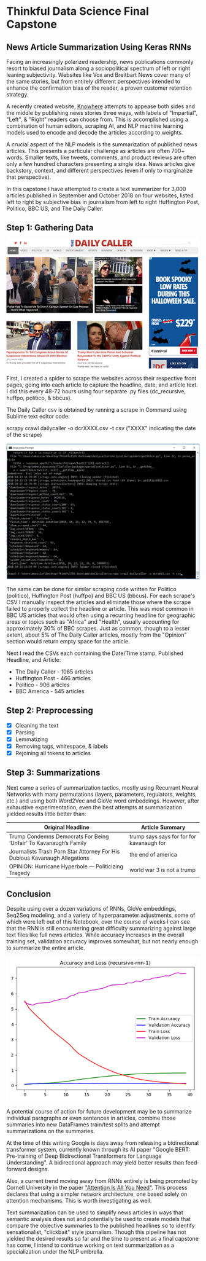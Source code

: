# Thinkful Data Science Final Capstone
## News Article Summarization Using Keras RNNs

Facing an increasingly polarized readership, news publications commonly resort to biased journalism along a sociopolitical spectrum of left or right leaning subjectivity. Websites like Vox and Breitbart News cover many of the same stories, but from entirely different perspectives intended to enhance the confirmation bias of the reader, a proven customer retention strategy. 

A recently created website, [Knowhere](http://www.knowhere.com) attempts to appease both sides and the middle by publishing news stories three ways, with labels of "Impartial", "Left", & "Right" readers can choose from. This is accomplished using a combination of human editors, scraping AI, and NLP machine learning models used to encode and decode the articles according to weights. 

A crucial aspect of the NLP models is the summarization of published news articles. This presents a particular challenge as articles are often 700+ words. Smaller texts, like tweets, comments, and product reviews are often only a few hundred characters presenting a single idea. News articles give backstory, context, and different perspectives (even if only to marginalize that perspective). 

In this capstone I have attempted to create a text summarizer for 3,000 articles published in September and October 2018 on four websites, listed left to right by subjective bias in journalism from left to right Huffington Post, Politico, BBC US, and The Daily Caller. 

## Step 1: Gathering Data

![The Daily Caller Front Page 10-24-18](dailycaller102418.png)

First, I created a spider to scrape the websites across their respective front pages, going into each article to capture the headline, date, and article text. I did this every 48-72 hours using four separate .py files (dc_recursive, huffpo, politico, & bbcus).

The Daily Caller csv is obtained by running a scrape in Command using Sublime text editor code:

scrapy crawl dailycaller -o dcrXXXX.csv -t csv ("XXXX" indicating the date of the scrape) 

![News Scrape Using Command Prompt](scrapycommand.png)

The same can be done for similar scraping code written for Politico (politico), Huffington Post (huffpo) and BBC US (bbcus). For each scrape's CSV I manually inspect the articles and eliminate those where the scrape failed to properly collect the headline or article. This was most common in BBC US articles that would often using a recurring headline for geographic areas or topics such as "Africa" and "Health", usually accounting for approximately 30% of BBC scrapes. Just as common, though to a lesser extent, about 5% of The Daily Caller articles, mostly from the "Opinion" section would return empty space for the article.

Next I read the CSVs each containing the Date/Time stamp, Published Headline, and Article:

* The Daily Caller - 1085 articles
* Huffington Post - 466 articles
* Politico - 906 articles
* BBC America - 545 articles

## Step 2: Preprocessing

- [x]  Cleaning the text
- [x]  Parsing
- [x]  Lemmatizing
- [x]  Removing tags, whitespace, & labels
- [x]  Rejoining all tokens to articles 

## Step 3: Summarizations

Next came a series of summarization tactics, mostly using Recurrant Neural Networks with many permutations (layers, parameters, regulators, weights, etc.) and using both Word2Vec and GloVe word embeddings. However, after exhaustive experimentation, even the best attempts at summarization yielded results little better than:

Original Headline  | Article Summary
------------ | -------------
Trump Condemns Democrats For Being ‘Unfair’ To Kavanaugh’s Family  | trump says says for for for kavanaugh for 
Journalists Trash Porn Star Attorney For His Dubious Kavanaugh Allegations | the end of america
OPINION: Hurricane Hyperbole — Politicizing Tragedy | world war 3 is not a trump

## Conclusion

Despite using over a dozen variations of RNNs, GloVe embeddings, Seq2Seq modeling, and a variety of hyperparameter adjustments, some of which were left out of this Notebook, over the course of weeks I can see that the RNN is still encountering great difficulty summarizing against large text files like full news articles. While accuracy increases in the overall training set, validation accuracy improves somewhat, but not nearly enough to summarize the entire article. 

![RNN1 Training Results](recursive-rnn-1-history.png)

A potential course of action for future development may be to summarize individual paragraphs or even sentences in articles, combine those summaries into new DataFrames train/test splits and attempt summarizations on the summaries. 

At the time of this writing Google is days away from releasing a bidirectional transformer system, currently known through its AI paper "Google BERT: Pre-training of Deep Bidirectional Transformers for Language Understanding". A bidirectional approach may yield better results than feed-forward designs. 

Also, a current trend moving away from RNNs entirely is being promoted by Cornell University in the paper ["Attention Is All You Need"](https://arvix.org/abs/170603762). This process declares that using a simpler network architecture, one based solely on attention mechanisms. This is worth investigating as well. 

Text summarization can be used to simplify news articles in ways that semantic analysis does not and potentially be used to create models that compare the objective summaries to the published headlines so to identify sensationalist, "clickbait" style journalism. Though this pipeline has not yielded the desired results so far and the time to present as a final capstone has come, I intend to continue working on text summarization as a specialization under the NLP umbrella. 
